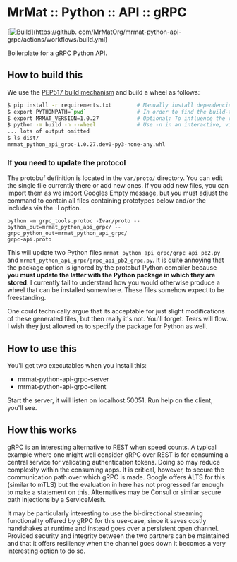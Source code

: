 # MrMat :: Python :: API :: gRPC

[![Build](https://github.com/MrMatOrg/mrmat-python-api-grpc/actions/workflows/build.yml/badge.svg)](https://github.
com/MrMatOrg/mrmat-python-api-grpc/actions/workflows/build.yml)

Boilerplate for a gRPC Python API.

## How to build this

We use the [PEP517 build mechanism](https://www.python.org/dev/peps/pep-0517/) and build a wheel as follows:

```bash
$ pip install -r requirements.txt        # Manually install dependencies (see note in requirements.txt!)
$ export PYTHONPATH=`pwd`                # In order to find the build-time ci module
$ export MRMAT_VERSION=1.0.27            # Optional: To influence the version. Normally calculated and set by CI
$ python -m build -n --wheel             # Use -n in an interactive, virtual environment
... lots of output omitted
$ ls dist/
mrmat_python_api_grpc-1.0.27.dev0-py3-none-any.whl
```

### If you need to update the protocol

The protobuf definition is located in the `var/proto/` directory. You can edit the single file currently
there or add new ones. If you add new files, you can import them as we import Googles Empty message, but
you must adjust the command to contain all files containing prototypes below and/or the includes via the
-I option.

```
python -m grpc_tools.protoc -Ivar/proto --python_out=mrmat_python_api_grpc/ --grpc_python_out=mrmat_python_api_grpc/ 
grpc-api.proto
```

This will update two Python files `mrmat_python_api_grpc/grpc_api_pb2.py` and 
`mrmat_python_api_grpc/grpc_api_pb2_grpc.py`. It is quite annoying that the package option is ignored by the 
protobuf Python compiler because **you must update the latter with the Python package in which they are stored**. I 
currently fail to understand how you would otherwise produce a wheel that can be installed somewhere. These files 
somehow expect to be freestanding.

One could technically argue that its acceptable for just slight modifications of these generated files, but then 
really it's not. You'll forget. Tears will flow. I wish they just allowed us to specify the package for Python as well.

## How to use this

You'll get two executables when you install this:

* mrmat-python-api-grpc-server
* mrmat-python-api-grpc-client

Start the server, it will listen on localhost:50051. Run help on the client, you'll see.

## How this works

gRPC is an interesting alternative to REST when speed counts. A typical example where one might well
consider gRPC over REST is for consuming a central service for validating authentication tokens. Doing
so may reduce complexity within the consuming apps. It is critical, however, to secure the communication
path over which gRPC is made. Google offers ALTS for this (similar to mTLS) but the evaluation in here has not 
progressed far enough to make a statement on this. Alternatives may be Consul or similar secure path
injections by a ServiceMesh.

It may be particularly interesting to use the bi-directional streaming functionality offered by gRPC for
this use-case, since it saves costly handshakes at runtime and instead goes over a persistent open channel.
Provided security and integrity between the two partners can be maintained and that it offers resiliency
when the channel goes down it becomes a very interesting option to do so.
